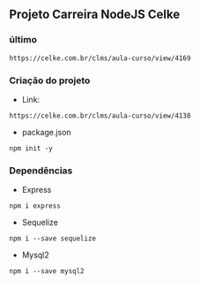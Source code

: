 ## Projeto Carreira NodeJS Celke

### último
```
https://celke.com.br/clms/aula-curso/view/4169
```

### Criação do projeto
* Link:
```
https://celke.com.br/clms/aula-curso/view/4138
```

* package.json
```
npm init -y
```

### Dependências

* Express
```
npm i express
```

* Sequelize
```
npm i --save sequelize
```

* Mysql2
```
npm i --save mysql2
```